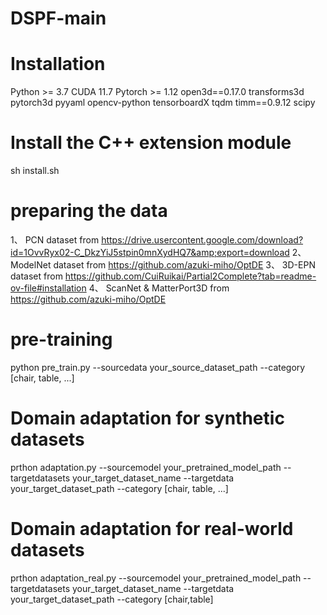 # DSPF-main

# Installation
Python >= 3.7
CUDA 11.7
Pytorch >= 1.12
open3d==0.17.0
transforms3d
pytorch3d
pyyaml
opencv-python
tensorboardX
tqdm
timm==0.9.12
scipy

# Install the C++ extension module
sh install.sh

# preparing the data
1、 PCN dataset from https://drive.usercontent.google.com/download?id=1OvvRyx02-C_DkzYiJ5stpin0mnXydHQ7&amp;export=download
2、 ModelNet dataset from https://github.com/azuki-miho/OptDE
3、 3D-EPN dataset from https://github.com/CuiRuikai/Partial2Complete?tab=readme-ov-file#installation
4、 ScanNet & MatterPort3D from https://github.com/azuki-miho/OptDE

# pre-training
python pre_train.py --sourcedata your_source_dataset_path --category [chair, table, ...]

# Domain adaptation for synthetic datasets
prthon adaptation.py --sourcemodel your_pretrained_model_path --targetdatasets your_target_dataset_name --targetdata your_target_dataset_path --category [chair, table, ...]

# Domain adaptation for real-world datasets
prthon adaptation_real.py --sourcemodel your_pretrained_model_path --targetdatasets your_target_dataset_name --targetdata your_target_dataset_path --category [chair,table]
